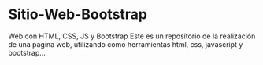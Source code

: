 # Sitio-Web-Bootstrap
Web con HTML, CSS, JS y Bootstrap
Este es un repositorio de la realización de una pagina web, utilizando como herramientas html, css, javascript y bootstrap...
